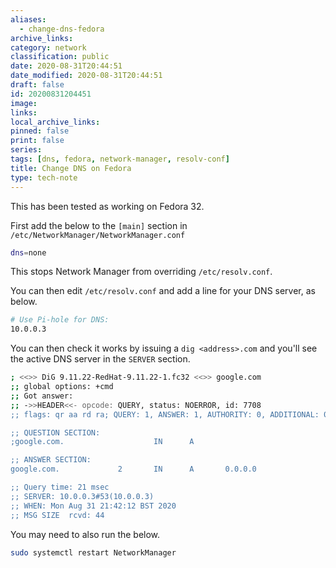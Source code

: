 ```yaml
---
aliases:
  - change-dns-fedora
archive_links: 
category: network
classification: public
date: 2020-08-31T20:44:51
date_modified: 2020-08-31T20:44:51
draft: false
id: 20200831204451
image: 
links: 
local_archive_links: 
pinned: false
print: false
series: 
tags: [dns, fedora, network-manager, resolv-conf]
title: Change DNS on Fedora
type: tech-note
---
```


This has been tested as working on Fedora 32.

First add the below to the `[main]` section in `/etc/NetworkManager/NetworkManager.conf`

```sh
dns=none
```

This stops Network Manager from overriding `/etc/resolv.conf`.

You can then edit `/etc/resolv.conf` and add a line for your DNS server, as below.

```sh
# Use Pi-hole for DNS:
10.0.0.3
```

You can then check it works by issuing a `dig <address>.com` and you'll see the active DNS server in the `SERVER` section.

```sh
; <<>> DiG 9.11.22-RedHat-9.11.22-1.fc32 <<>> google.com
;; global options: +cmd
;; Got answer:
;; ->>HEADER<<- opcode: QUERY, status: NOERROR, id: 7708
;; flags: qr aa rd ra; QUERY: 1, ANSWER: 1, AUTHORITY: 0, ADDITIONAL: 0

;; QUESTION SECTION:
;google.com.                    IN      A

;; ANSWER SECTION:
google.com.             2       IN      A       0.0.0.0

;; Query time: 21 msec
;; SERVER: 10.0.0.3#53(10.0.0.3)
;; WHEN: Mon Aug 31 21:42:12 BST 2020
;; MSG SIZE  rcvd: 44
```

You may need to also run the below.

```sh
sudo systemctl restart NetworkManager
```